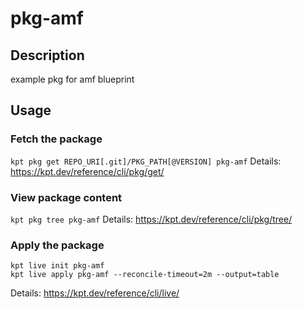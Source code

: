 # pkg-amf

## Description
example pkg for amf blueprint

## Usage

### Fetch the package
`kpt pkg get REPO_URI[.git]/PKG_PATH[@VERSION] pkg-amf`
Details: https://kpt.dev/reference/cli/pkg/get/

### View package content
`kpt pkg tree pkg-amf`
Details: https://kpt.dev/reference/cli/pkg/tree/

### Apply the package
```
kpt live init pkg-amf
kpt live apply pkg-amf --reconcile-timeout=2m --output=table
```
Details: https://kpt.dev/reference/cli/live/
